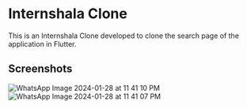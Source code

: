 # Internshala Clone

This is an Internshala Clone developed to clone the search page of the application in Flutter.

## Screenshots
![WhatsApp Image 2024-01-28 at 11 41 10 PM](https://github.com/ankurg132/internshala_clone_flutter/assets/31045221/9f45b916-4cb4-48e4-969b-078f73a00053)
![WhatsApp Image 2024-01-28 at 11 41 07 PM](https://github.com/ankurg132/internshala_clone_flutter/assets/31045221/fbbf3994-25be-4dc2-bd32-af275364ca13)
